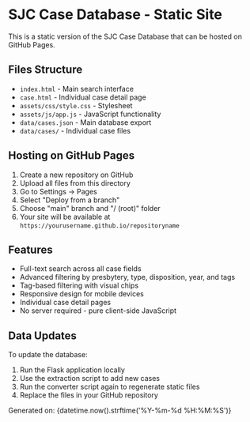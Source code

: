 # SJC Case Database - Static Site

This is a static version of the SJC Case Database that can be hosted on GitHub Pages.

## Files Structure

- `index.html` - Main search interface
- `case.html` - Individual case detail page
- `assets/css/style.css` - Stylesheet
- `assets/js/app.js` - JavaScript functionality
- `data/cases.json` - Main database export
- `data/cases/` - Individual case files

## Hosting on GitHub Pages

1. Create a new repository on GitHub
2. Upload all files from this directory
3. Go to Settings → Pages
4. Select "Deploy from a branch"
5. Choose "main" branch and "/ (root)" folder
6. Your site will be available at `https://yourusername.github.io/repositoryname`

## Features

- Full-text search across all case fields
- Advanced filtering by presbytery, type, disposition, year, and tags
- Tag-based filtering with visual chips
- Responsive design for mobile devices
- Individual case detail pages
- No server required - pure client-side JavaScript

## Data Updates

To update the database:
1. Run the Flask application locally
2. Use the extraction script to add new cases
3. Run the converter script again to regenerate static files
4. Replace the files in your GitHub repository

Generated on: {datetime.now().strftime('%Y-%m-%d %H:%M:%S')}
